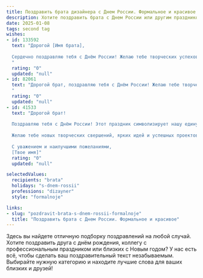 ```yaml
---
title: Поздравить брата дизайнера с Днем России. Формальное и красивое
description: Хотите поздравить брата с Днем России или другим праздником? Наш ИИ создаст незабываемое поздравление, а вы обязательно выделитесь среди других.  
date: 2025-01-08
tags: second tag
wishes:
- id: 133592
  text: "Дорогой [Имя брата],
  
  Сердечно поздравляю тебя с Днём России! Желаю тебе творческих успехов в твоей профессии дизайнера, новых вдохновляющих идей и реализации самых амбициозных проектов. Пусть этот праздник наполнит твою жизнь яркими красками и позитивными эмоциями.  С праздником!
  "
  rating: "0"
  updated: "null"
- id: 82061
  text: "Дорогой брат, поздравляю тебя с Днём России! Желаю тебе творческих успехов в профессии дизайнера, вдохновения и новых интересных проектов! Пусть твоя работа всегда приносит тебе удовольствие и признание.
  "
  rating: "0"
  updated: "null"
- id: 41533
  text: "Дорогой брат!
  
  Поздравляю тебя с Днём России! Этот праздник символизирует нашу единую страну, её богатую историю и великолепную культуру. Как талантливый дизайнер, ты вносишь свой вклад в красоту и многообразие нашего мира, создавая уникальные шедевры и вдохновляя окружающих.
  
  Желаю тебе новых творческих свершений, ярких идей и успешных проектов. Пусть каждый твой день будет наполнен вдохновением, а жизнь дарит только позитивные эмоции и достижения.
  
  С уважением и наилучшими пожеланиями,
  [Твое имя]"
  rating: "0"
  updated: "null"

selectedValues:
  recipients: "brata"
  holidays: "s-dnem-rossii"
  professions: "dizayner"
  style: "formalnoje"

links:
- slug: "pozdravit-brata-s-dnem-rossii-formalnoje"
  title: "Поздравить брата с Днем России. Формальное и красивое"
---
```


Здесь вы найдете отличную подборку поздравлений на любой случай.
Хотите поздравить друга с днём рождения, коллегу с профессиональным праздником или близких с Новым годом? У нас есть всё, чтобы сделать ваш поздравительный текст незабываемым. Выбирайте нужную категорию и находите лучшие слова для ваших близких и друзей!

